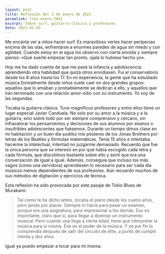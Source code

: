```yaml
---
layout: post
title: Reflexión del 3 de enero de 2021
permalink: tres-enero-2021
excerpt: Sobre surf, guitarra clásica y profesores.
date: 2021-01-03
--- 
```


Me encanta ver a niños hacer surf. Es maravilloso verles hacer peripecias encima de las olas, enfrentarse a enormes paredes de agua sin miedo y con agilidad. Cuando estoy en el agua los observo con cierta envidia y siempre pienso: «Qué suerte empezar tan pronto, ojalá lo hubiese hecho yo».

Hoy me he dado cuenta de que me pasé la infancia y adolescencia aprendiendo otra habilidad que quizá otros envidiasen. Fui al conservatorio desde los 8 años hasta los 17. En mi experiencia, la gente que ha estudiado música formalmente desde niños suele caer en dos grandes grupos: aquellos que lo amaban y probablemente se dedican a ello, y aquellos que han terminado con una relación amor-odio con su instrumento. Yo soy de las segundas.

Tocaba la guitarra clásica. Tuve magníficos profesores y entre ellos tiene un lugar especial Javier Canduela. No solo por su amor a la música y a la guitarra; sino sobre todo por ser siempre comprensivo y cercano, sin infravalorar los pensamientos y decisiones de sus alumnos por enanos o insufribles adolescentes que fuésemos. Durante un tiempo dimos clase en mi habitación y un buen día sustituí mis pósteres de los Jonas Brothers por letras de los Beatles y fórmulas matemáticas. Tenía 15 años e intentaba hacerme la intelectual, intentad no juzgarme demasiado. Recuerdo que fue la única persona que se interesó en por qué había escogido cada letra y cada fórmula, que discutimos bastante sobre ello y sentí que era una conversación de igual a igual. Además, conseguía que incluso los más vagos (como una servidora) aprendiesen lo necesario para ser cada día músicos menos dependientes de sus profesores. Aún recuerdo muchos de sus métodos de digitación y ejercicios de técnica.

Esta reflexión ha sido provocada por este pasaje de Tokio Blues de Murakami:

<blockquote>
Tal como te he dicho antes, tocaba el piano desde los cuatro años, pero jamás por placer. Siempre lo hacía para pasar un examen, porque era una asignatura, para impresionar a los demás. Eso es importante, claro que sí, para llegar a dominar un instrumento musical. Pero cuando una llega a cierta edad, tiene que interpretar la música para sí misma. Ése es el poder de la música. Y yo por fin lo comprendía después de salir del circuito de élite, a punto de cumplir treinta y dos años. 
</blockquote>

Igual ya puedo empezar a tocar para mí misma.

